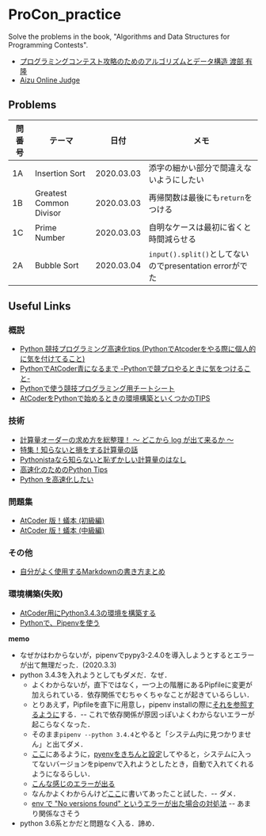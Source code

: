 # ProCon_practice
Solve the problems in the book, "Algorithms and Data Structures for Programming Contests".

* [プログラミングコンテスト攻略のためのアルゴリズムとデータ構造   渡部 有隆](https://www.amazon.co.jp/dp/4839952957/ref=cm_sw_r_tw_dp_U_x_c9lwEbZF3QEAX)
* [Aizu Online Judge](http://judge.u-aizu.ac.jp/onlinejudge/index.jsp)

## Problems

|問番号|テーマ|日付|メモ|
|--|--|--|--|
|1A|Insertion Sort|2020.03.03|添字の細かい部分で間違えないようにしたい|
|1B|Greatest Common Divisor|2020.03.03|再帰関数は最後にも`return`をつける|
|1C|Prime Number|2020.03.03|自明なケースは最初に省くと時間減らせる|
|2A|Bubble Sort|2020.03.04|`input().split()`としてないのでpresentation errorがでた|



## Useful Links
### 概説
* [Python 競技プログラミング高速化tips (PythonでAtcoderをやる際に個人的に気を付けてること)](https://juppy.hatenablog.com/entry/2019/06/14/Python_%E7%AB%B6%E6%8A%80%E3%83%97%E3%83%AD%E3%82%B0%E3%83%A9%E3%83%9F%E3%83%B3%E3%82%B0%E9%AB%98%E9%80%9F%E5%8C%96tips_%28Python%E3%81%A7Atcoder%E3%82%92%E3%82%84%E3%82%8B%E9%9A%9B%E3%81%AB%E5%80%8B)
* [PythonでAtCoder青になるまで -Pythonで競プロやるときに気をつけること-](https://qiita.com/Kentaro_okumura/items/a6917572756a2e3c0da9)
* [Pythonで使う競技プログラミング用チートシート](https://qiita.com/_-_-_-_-_/items/34f933adc7be875e61d0)
* [AtCoderをPythonで始めるときの環境構築といくつかのTIPS](https://qiita.com/recuraki/items/e60a90d8c21c3af0394d)

### 技術
* [計算量オーダーの求め方を総整理！ 〜 どこから log が出て来るか 〜](https://qiita.com/drken/items/872ebc3a2b5caaa4a0d0)
* [特集！知らないと損をする計算量の話](https://qiita.com/drken/items/18b3b3db5735241465ef)
* [Pythonistaなら知らないと恥ずかしい計算量のはなし](https://qiita.com/Hironsan/items/68161ee16b1c9d7b25fb)
* [高速化のためのPython Tips](http://nonbiri-tereka.hatenablog.com/entry/2016/09/01/072402#PyPy)
* [Python を高速化したい](https://python.ms/optimization/#%E8%83%8C%E6%99%AF)


### 問題集
* [AtCoder 版！蟻本 (初級編)](https://qiita.com/drken/items/e77685614f3c6bf86f44)
* [AtCoder 版！蟻本 (中級編)](https://qiita.com/drken/items/2f56925972c1d34e05d8)

### その他
* [自分がよく使用するMarkdownの書き方まとめ](https://qiita.com/toyokky/items/47a5a56c20ad99e1784c)

### 環境構築(失敗)
* [AtCoder用にPython3.4.3の環境を構築する](https://qiita.com/showyou/items/e9df09abe97071ef35f5)
* [Pythonで、Pipenvを使う](https://narito.ninja/blog/detail/58/)

**memo**

* なぜかはわからないが，pipenvでpypy3-2.4.0を導入しようとするとエラーが出て無理だった．(2020.3.3)
* python 3.4.3を入れようとしてもダメだ．なぜ．
    - よくわからないが，直下ではなく，一つ上の階層にあるPipfileに変更が加えられている．依存関係でむちゃくちゃなことが起きているらしい．
    - とりあえず，Pipfileを直下に用意し，pipenv installの際に[それを参照するように](https://qiita.com/tonluqclml/items/cd0d2a2cb0197cbaee42)する．-- これで依存関係が原因っぽいよくわからないエラーが起こらなくなった．
    - そのまま`pipenv --python 3.4.4`とやると「システム内に見つかりません」と出てダメ．
    - [ここ](https://pipenv-ja.readthedocs.io/ja/translate-ja/advanced.html#automatic-python-installation)にあるように，[pyenvをきちんと設定](https://tekunabe.hatenablog.jp/entry/2018/12/28/pyenv_pipenv)してやると，システムに入ってないバージョンをpipenvで入れようとしたとき，自動で入れてくれるようになるらしい．
    - [こんな感じのエラーが出る](https://github.com/pyenv/pyenv/issues/1188)
    - なんかよくわからんけど[ここ](https://github.com/pyenv/pyenv/issues/1066)に書いてあったこと試した．-- ダメ．
    - [env で "No versions found" というエラーが出た場合の対処法](https://qiita.com/georgenano/items/0b289e1a2859ceda9b70) -- あまり関係なさそう
* python 3.6系とかだと問題なく入る．諦め．